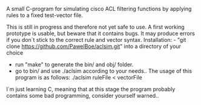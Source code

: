 A small C-program for simulating cisco ACL filtering functions by applying rules to a fixed test-vector file.

This is still in progress and therefore not yet safe to use. A first working prototype is usable, but beware that it contains bugs. It may produce errors if you don´t stick to the correct rule and vector syntax.
Installation: - "git clone https://github.com/PawelBoe/aclsim.git" into a directory of your choice
- run "make" to generate the bin/ and obj/ folder.
- go to bin/ and use ./aclsim according to your needs..
The usage of this program is as follows: ./aclsim ruleFile < vectorFile

I´m just learning C, meaning that at this stage the program probably contains some bad programming, consider yourself warned..

